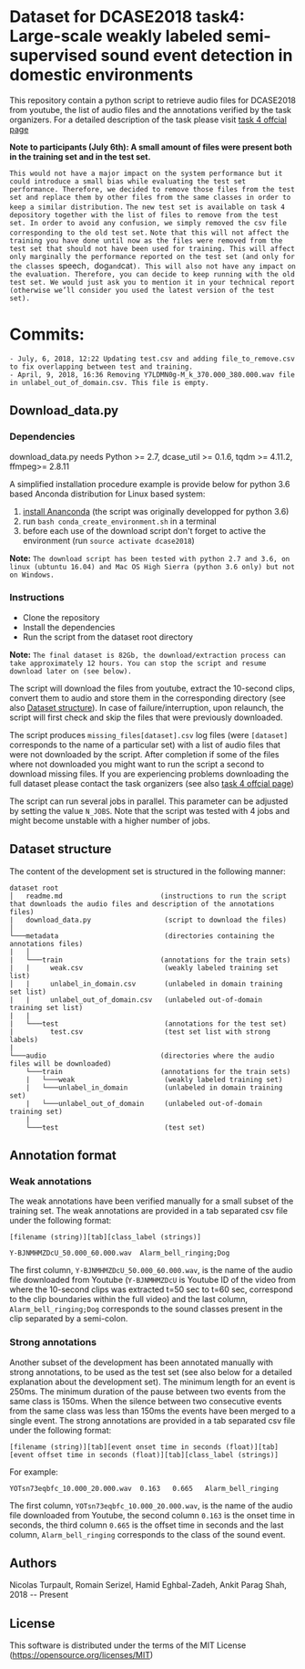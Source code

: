 # Dataset for DCASE2018 task4: Large-scale weakly labeled semi-supervised sound event detection in domestic environments

This repository contain a python script to retrieve audio files for DCASE2018 from youtube, the list of audio files and the annotations verified by the task organizers. For a detailed description of the task please visit [task 4 offcial page](http://dcase.community//challenge2018/task-large-scale-weakly-labeled-semi-supervised-sound-event-detection)

**Note to participants (July 6th): A small amount of files were present both in the training set and in the test set.**

`This would not have a major impact on the system performance but it could introduce a small bias while evaluating the test set performance. Therefore, we decided to remove those files from the test set and replace them by other files from the same classes in order to keep a similar distribution.`
`The new test set is available on task 4 depository together with the list of files to remove from the test set. In order to avoid any confusion, we simply removed the csv file corresponding to the old test set.`
`Note that this will not affect the training you have done until now as the files were removed from the test set that should not have been used for training. This will affect only marginally the performance reported on the test set (and only for the classes `speech`, `dog` and `cat`). This will also not have any impact on the evaluation. Therefore, you can decide to keep running with the old test set. We would just ask you to mention it in your technical report (otherwise we’ll consider you used the latest version of the test set).`


# Commits:

    - July, 6, 2018, 12:22 Updating test.csv and adding file_to_remove.csv to fix overlapping between test and training.
    - April, 9, 2018, 16:36 Removing Y7LDMN0g-M_k_370.000_380.000.wav file in unlabel_out_of_domain.csv. This file is empty.

## Download_data.py

### Dependencies

download_data.py needs Python >= 2.7, dcase_util >= 0.1.6, tqdm >= 4.11.2, ffmpeg>= 2.8.11

A simplified installation procedure example is provide below for python 3.6 based Anconda distribution for Linux based system:
1. [install Ananconda](https://www.anaconda.com/download/#linux) (the script was originally developped for python 3.6)
2. run `bash conda_create_environment.sh` in a terminal
3. before each use of the download script don't forget to active the environment (run `source activate dcase2018`)


**Note:** `The download script has been tested with python 2.7 and 3.6, on linux (ubtuntu 16.04) and Mac OS High Sierra (python 3.6 only) but not on Windows.`



### Instructions

* Clone the repository
* Install the dependencies
* Run the script from the dataset root directory

**Note:** `The final dataset is 82Gb, the download/extraction process can take approximately 12 hours. You can stop the script and resume download later on (see below).`

The script will download the files from youtube, extract the 10-second clips, convert them to audio and store them in the corresponding directory (see also [Dataset structure](#dset_struct)). In case of failure/interruption, upon relaunch, the script will first check and skip the files that were previously downloaded.

The script produces  `missing_files[dataset].csv` log files (were `[dataset]` corresponds to the name of a particular set) with a list of audio files that were not downloaded by the script. After completion if some of the files where not downloaded you might want to run the script a second to download missing files. If you are experiencing problems downloading the full dataset please contact the task organizers (see also [task 4 offcial page](http://dcase.community//challenge2018/task-large-scale-weakly-labeled-semi-supervised-sound-event-detection))

The script can run several jobs in parallel. This parameter can be adjusted by setting the value `N_JOBS`. Note that the script was tested with 4 jobs and might become unstable with a higher number of jobs.


## <a name="dset_struct"></a> Dataset structure
The content of the development set is structured in the following manner:

```
dataset root
│   readme.md				         (instructions to run the script that downloads the audio files and description of the annotations files)
|   download_data.py                  (script to download the files)
│
└───metadata			              (directories containing the annotations files)
|   │
|   └───train			             (annotations for the train sets)
|   |     weak.csv                    (weakly labeled training set list)
│   |     unlabel_in_domain.csv       (unlabeled in domain training set list)
|   |     unlabel_out_of_domain.csv   (unlabeled out-of-domain training set list)
|   |
|   └───test			              (annotations for the test set)
|         test.csv                    (test set list with strong labels)
|    
└───audio					         (directories where the audio files will be downloaded)
    └───train			             (annotations for the train sets)
    |   └───weak                      (weakly labeled training set)
    |   └───unlabel_in_domain         (unlabeled in domain training set)
    |   └───unlabel_out_of_domain     (unlabeled out-of-domain training set)
    |
    └───test			              (test set)       
```

## Annotation format

### Weak annotations
The weak annotations have been verified manually for a small subset of the training set. The weak annotations are provided in a tab separated csv file under the following format:

```
[filename (string)][tab][class_label (strings)]
```

```
Y-BJNMHMZDcU_50.000_60.000.wav	Alarm_bell_ringing;Dog
```

The first column, `Y-BJNMHMZDcU_50.000_60.000.wav`, is the name of the audio file downloaded from Youtube (`Y-BJNMHMZDcU` is Youtube ID of the video from where the 10-second clips was extracted t=50 sec to t=60 sec, correspond to the clip boundaries within the full video) and the last column, `Alarm_bell_ringing;Dog` corresponds to the sound classes present in the clip separated by a semi-colon.

### Strong annotations
Another subset of the development has been annotated manually with strong annotations, to be used as the test set (see also below for a detailed explanation about the development set). The minimum length for an event is 250ms. The minimum duration of the pause between two events from the same class is 150ms. When the silence between two consecutive events from the same class was less than 150ms the events have been merged to a single event. The strong annotations are provided in a tab separated csv file under the following format:

```
[filename (string)][tab][event onset time in seconds (float)][tab][event offset time in seconds (float)][tab][class_label (strings)]
```
For example:

```
YOTsn73eqbfc_10.000_20.000.wav	0.163	0.665	Alarm_bell_ringing
```

The first column, `YOTsn73eqbfc_10.000_20.000.wav`, is the name of the audio file downloaded from Youtube, the second column `0.163` is the onset time in seconds, the third column `0.665` is the offset time in seconds and the last column, `Alarm_bell_ringing` corresponds to the class of the sound event.



## Authors

Nicolas Turpault, Romain Serizel, Hamid Eghbal-Zadeh, Ankit Parag Shah, 2018 -- Present

## License

This software is distributed under the terms of the MIT License  (https://opensource.org/licenses/MIT)
